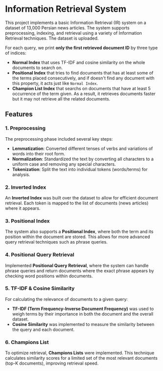 # Information Retrieval System

This project implements a basic Information Retrieval (IR) system on a dataset of 13,000 Persian news articles. The system supports preprocessing, indexing, and retrieval using a variety of Information Retrieval techniques. The dataset is uploaded.

For each query, we print **only the first retrieved document ID** by three type of indices:
- **Normal Index** that uses TF-IDF and cosine similarity on the whole documents to search on.
- **Positional Index** that tries to find documents that has at least some of the terms placed consecutively, and if doesn't find any document with this property, it acts just like `Normal Index`.
- **Champion List Index** that searchs on documents that have at least 5 occurrence of the term given. As a result, it retrieves documents faster but it may not retrieve all the related documents.


## Features

### 1. Preprocessing
The preprocessing phase included several key steps:
- **Lemmatization**: Converted different tenses of verbs and variations of words into their root form.
- **Normalization**: Standardized the text by converting all characters to a uniform case and removing any special characters.
- **Tokenization**: Split the text into individual tokens (words/terms) for analysis.

### 2. Inverted Index
An **Inverted Index** was built over the dataset to allow for efficient document retrieval. Each token is mapped to the list of documents (news articles) where it appears.

### 3. Positional Index
The system also supports a **Positional Index**, where both the term and its position within the document are stored. This allows for more advanced query retrieval techniques such as phrase queries.

### 4. Positional Query Retrieval
Implemented **Positional Query Retrieval**, where the system can handle phrase queries and return documents where the exact phrase appears by checking word positions within documents.

### 5. TF-IDF & Cosine Similarity
For calculating the relevance of documents to a given query:
- **TF-IDF (Term Frequency-Inverse Document Frequency)** was used to weigh terms by their importance in both the document and the overall dataset.
- **Cosine Similarity** was implemented to measure the similarity between the query and each document.

### 6. Champions List
To optimize retrieval, **Champions Lists** were implemented. This technique calculates similarity scores for a limited set of the most relevant documents (top-K documents), improving retrieval speed.
